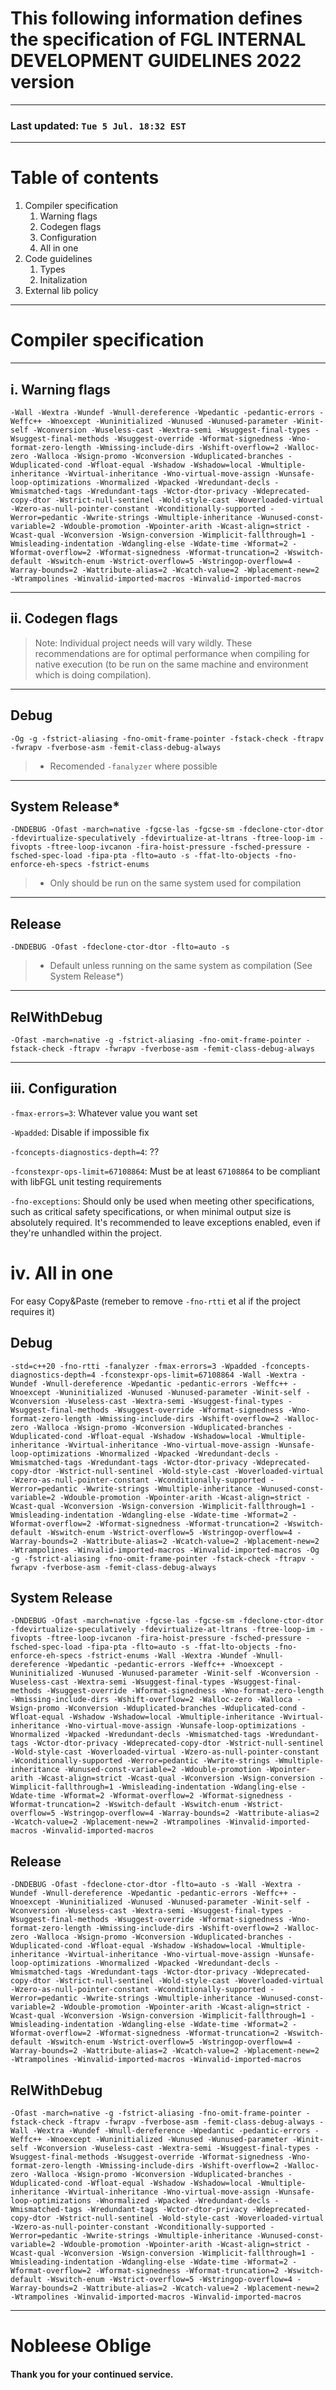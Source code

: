 # This following information defines the specification of FGL INTERNAL DEVELOPMENT GUIDELINES 2022 version

---

### Last updated: `Tue 5 Jul. 18:32 EST`

---

# Table of contents

1. Compiler specification
    1. Warning flags
    2. Codegen flags
    3. Configuration
    4. All in one
2. Code guidelines
    1. Types
    2. Initalization
3. External lib policy

---

# Compiler specification

---

## i. Warning flags

``-Wall -Wextra -Wundef -Wnull-dereference -Wpedantic -pedantic-errors -Weffc++ -Wnoexcept -Wuninitialized -Wunused -Wunused-parameter -Winit-self -Wconversion -Wuseless-cast -Wextra-semi -Wsuggest-final-types -Wsuggest-final-methods -Wsuggest-override -Wformat-signedness -Wno-format-zero-length -Wmissing-include-dirs -Wshift-overflow=2 -Walloc-zero -Walloca -Wsign-promo -Wconversion -Wduplicated-branches -Wduplicated-cond -Wfloat-equal -Wshadow -Wshadow=local -Wmultiple-inheritance -Wvirtual-inheritance -Wno-virtual-move-assign -Wunsafe-loop-optimizations -Wnormalized -Wpacked -Wredundant-decls -Wmismatched-tags -Wredundant-tags -Wctor-dtor-privacy -Wdeprecated-copy-dtor -Wstrict-null-sentinel -Wold-style-cast -Woverloaded-virtual -Wzero-as-null-pointer-constant -Wconditionally-supported -Werror=pedantic -Wwrite-strings -Wmultiple-inheritance -Wunused-const-variable=2 -Wdouble-promotion -Wpointer-arith -Wcast-align=strict -Wcast-qual -Wconversion -Wsign-conversion -Wimplicit-fallthrough=1 -Wmisleading-indentation -Wdangling-else -Wdate-time -Wformat=2 -Wformat-overflow=2 -Wformat-signedness -Wformat-truncation=2 -Wswitch-default -Wswitch-enum -Wstrict-overflow=5 -Wstringop-overflow=4 -Warray-bounds=2 -Wattribute-alias=2 -Wcatch-value=2 -Wplacement-new=2 -Wtrampolines -Winvalid-imported-macros -Winvalid-imported-macros``

---

## ii. Codegen flags

> Note: Individual project needs will vary wildly. These recommendations are for optimal performance when compiling for
> native execution (to be run on the same machine and environment which is doing compilation).

---

## Debug

``-Og -g -fstrict-aliasing -fno-omit-frame-pointer -fstack-check -ftrapv -fwrapv -fverbose-asm -femit-class-debug-always``
> * Recomended `-fanalyzer` where possible

---

## System Release*

``-DNDEBUG -Ofast -march=native -fgcse-las -fgcse-sm -fdeclone-ctor-dtor -fdevirtualize-speculatively -fdevirtualize-at-ltrans -ftree-loop-im -fivopts -ftree-loop-ivcanon -fira-hoist-pressure -fsched-pressure -fsched-spec-load -fipa-pta -flto=auto -s -ffat-lto-objects -fno-enforce-eh-specs -fstrict-enums``
> * Only should be run on the same system used for compilation

---

## Release

``-DNDEBUG -Ofast -fdeclone-ctor-dtor -flto=auto -s``
> * Default unless running on the same system as compilation (See System Release*)

---

## RelWithDebug

``-Ofast -march=native -g -fstrict-aliasing -fno-omit-frame-pointer -fstack-check -ftrapv -fwrapv -fverbose-asm -femit-class-debug-always``

---

## iii. Configuration

`-fmax-errors=3`: Whatever value you want set

`-Wpadded`: Disable if impossible fix

`-fconcepts-diagnostics-depth=4`: ??

`-fconstexpr-ops-limit=67108864`: Must be at least `67108864` to be compliant with libFGL unit testing requirements

`-fno-exceptions`: Should only be used when meeting other specifications, such as critical safety specifications, or
when minimal output size is absolutely required. It's recommended to leave exceptions enabled, even if they're
unhandled within the project.

# iv. All in one

For easy Copy&Paste (remeber to remove `-fno-rtti` et al if the project requires it)

## Debug

``-std=c++20 -fno-rtti -fanalyzer -fmax-errors=3 -Wpadded -fconcepts-diagnostics-depth=4 -fconstexpr-ops-limit=67108864 -Wall -Wextra -Wundef -Wnull-dereference -Wpedantic -pedantic-errors -Weffc++ -Wnoexcept -Wuninitialized -Wunused -Wunused-parameter -Winit-self -Wconversion -Wuseless-cast -Wextra-semi -Wsuggest-final-types -Wsuggest-final-methods -Wsuggest-override -Wformat-signedness -Wno-format-zero-length -Wmissing-include-dirs -Wshift-overflow=2 -Walloc-zero -Walloca -Wsign-promo -Wconversion -Wduplicated-branches -Wduplicated-cond -Wfloat-equal -Wshadow -Wshadow=local -Wmultiple-inheritance -Wvirtual-inheritance -Wno-virtual-move-assign -Wunsafe-loop-optimizations -Wnormalized -Wpacked -Wredundant-decls -Wmismatched-tags -Wredundant-tags -Wctor-dtor-privacy -Wdeprecated-copy-dtor -Wstrict-null-sentinel -Wold-style-cast -Woverloaded-virtual -Wzero-as-null-pointer-constant -Wconditionally-supported -Werror=pedantic -Wwrite-strings -Wmultiple-inheritance -Wunused-const-variable=2 -Wdouble-promotion -Wpointer-arith -Wcast-align=strict -Wcast-qual -Wconversion -Wsign-conversion -Wimplicit-fallthrough=1 -Wmisleading-indentation -Wdangling-else -Wdate-time -Wformat=2 -Wformat-overflow=2 -Wformat-signedness -Wformat-truncation=2 -Wswitch-default -Wswitch-enum -Wstrict-overflow=5 -Wstringop-overflow=4 -Warray-bounds=2 -Wattribute-alias=2 -Wcatch-value=2 -Wplacement-new=2 -Wtrampolines -Winvalid-imported-macros -Winvalid-imported-macros -Og -g -fstrict-aliasing -fno-omit-frame-pointer -fstack-check -ftrapv -fwrapv -fverbose-asm -femit-class-debug-always``

## System Release

``-DNDEBUG -Ofast -march=native -fgcse-las -fgcse-sm -fdeclone-ctor-dtor -fdevirtualize-speculatively -fdevirtualize-at-ltrans -ftree-loop-im -fivopts -ftree-loop-ivcanon -fira-hoist-pressure -fsched-pressure -fsched-spec-load -fipa-pta -flto=auto -s -ffat-lto-objects -fno-enforce-eh-specs -fstrict-enums -Wall -Wextra -Wundef -Wnull-dereference -Wpedantic -pedantic-errors -Weffc++ -Wnoexcept -Wuninitialized -Wunused -Wunused-parameter -Winit-self -Wconversion -Wuseless-cast -Wextra-semi -Wsuggest-final-types -Wsuggest-final-methods -Wsuggest-override -Wformat-signedness -Wno-format-zero-length -Wmissing-include-dirs -Wshift-overflow=2 -Walloc-zero -Walloca -Wsign-promo -Wconversion -Wduplicated-branches -Wduplicated-cond -Wfloat-equal -Wshadow -Wshadow=local -Wmultiple-inheritance -Wvirtual-inheritance -Wno-virtual-move-assign -Wunsafe-loop-optimizations -Wnormalized -Wpacked -Wredundant-decls -Wmismatched-tags -Wredundant-tags -Wctor-dtor-privacy -Wdeprecated-copy-dtor -Wstrict-null-sentinel -Wold-style-cast -Woverloaded-virtual -Wzero-as-null-pointer-constant -Wconditionally-supported -Werror=pedantic -Wwrite-strings -Wmultiple-inheritance -Wunused-const-variable=2 -Wdouble-promotion -Wpointer-arith -Wcast-align=strict -Wcast-qual -Wconversion -Wsign-conversion -Wimplicit-fallthrough=1 -Wmisleading-indentation -Wdangling-else -Wdate-time -Wformat=2 -Wformat-overflow=2 -Wformat-signedness -Wformat-truncation=2 -Wswitch-default -Wswitch-enum -Wstrict-overflow=5 -Wstringop-overflow=4 -Warray-bounds=2 -Wattribute-alias=2 -Wcatch-value=2 -Wplacement-new=2 -Wtrampolines -Winvalid-imported-macros -Winvalid-imported-macros``

## Release

``-DNDEBUG -Ofast -fdeclone-ctor-dtor -flto=auto -s -Wall -Wextra -Wundef -Wnull-dereference -Wpedantic -pedantic-errors -Weffc++ -Wnoexcept -Wuninitialized -Wunused -Wunused-parameter -Winit-self -Wconversion -Wuseless-cast -Wextra-semi -Wsuggest-final-types -Wsuggest-final-methods -Wsuggest-override -Wformat-signedness -Wno-format-zero-length -Wmissing-include-dirs -Wshift-overflow=2 -Walloc-zero -Walloca -Wsign-promo -Wconversion -Wduplicated-branches -Wduplicated-cond -Wfloat-equal -Wshadow -Wshadow=local -Wmultiple-inheritance -Wvirtual-inheritance -Wno-virtual-move-assign -Wunsafe-loop-optimizations -Wnormalized -Wpacked -Wredundant-decls -Wmismatched-tags -Wredundant-tags -Wctor-dtor-privacy -Wdeprecated-copy-dtor -Wstrict-null-sentinel -Wold-style-cast -Woverloaded-virtual -Wzero-as-null-pointer-constant -Wconditionally-supported -Werror=pedantic -Wwrite-strings -Wmultiple-inheritance -Wunused-const-variable=2 -Wdouble-promotion -Wpointer-arith -Wcast-align=strict -Wcast-qual -Wconversion -Wsign-conversion -Wimplicit-fallthrough=1 -Wmisleading-indentation -Wdangling-else -Wdate-time -Wformat=2 -Wformat-overflow=2 -Wformat-signedness -Wformat-truncation=2 -Wswitch-default -Wswitch-enum -Wstrict-overflow=5 -Wstringop-overflow=4 -Warray-bounds=2 -Wattribute-alias=2 -Wcatch-value=2 -Wplacement-new=2 -Wtrampolines -Winvalid-imported-macros -Winvalid-imported-macros``

## RelWithDebug

``-Ofast -march=native -g -fstrict-aliasing -fno-omit-frame-pointer -fstack-check -ftrapv -fwrapv -fverbose-asm -femit-class-debug-always -Wall -Wextra -Wundef -Wnull-dereference -Wpedantic -pedantic-errors -Weffc++ -Wnoexcept -Wuninitialized -Wunused -Wunused-parameter -Winit-self -Wconversion -Wuseless-cast -Wextra-semi -Wsuggest-final-types -Wsuggest-final-methods -Wsuggest-override -Wformat-signedness -Wno-format-zero-length -Wmissing-include-dirs -Wshift-overflow=2 -Walloc-zero -Walloca -Wsign-promo -Wconversion -Wduplicated-branches -Wduplicated-cond -Wfloat-equal -Wshadow -Wshadow=local -Wmultiple-inheritance -Wvirtual-inheritance -Wno-virtual-move-assign -Wunsafe-loop-optimizations -Wnormalized -Wpacked -Wredundant-decls -Wmismatched-tags -Wredundant-tags -Wctor-dtor-privacy -Wdeprecated-copy-dtor -Wstrict-null-sentinel -Wold-style-cast -Woverloaded-virtual -Wzero-as-null-pointer-constant -Wconditionally-supported -Werror=pedantic -Wwrite-strings -Wmultiple-inheritance -Wunused-const-variable=2 -Wdouble-promotion -Wpointer-arith -Wcast-align=strict -Wcast-qual -Wconversion -Wsign-conversion -Wimplicit-fallthrough=1 -Wmisleading-indentation -Wdangling-else -Wdate-time -Wformat=2 -Wformat-overflow=2 -Wformat-signedness -Wformat-truncation=2 -Wswitch-default -Wswitch-enum -Wstrict-overflow=5 -Wstringop-overflow=4 -Warray-bounds=2 -Wattribute-alias=2 -Wcatch-value=2 -Wplacement-new=2 -Wtrampolines -Winvalid-imported-macros -Winvalid-imported-macros``

---

# Nobleese Oblige

#### Thank you for your continued service.
